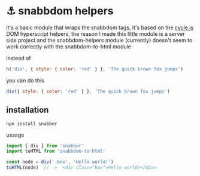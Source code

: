 # ⚓ snabbdom helpers

it's a basic module that wraps the snabbdom tags, it's based on the [cycle.js](https://cycle.js.org/) DOM hyperscript helpers, the reason I made this little module is a server side project and the snabbdom-helpers module (currently) doesn't seem to work correctly with the snabbdom-to-html module

instead of

```javascript
h('div', { style: { color: 'red' } }, 'The quick brown fox jumps')
```
you can do this
```javascript
div({ style: { color: 'red' } }, 'The quick brown fox jumps')
```

## installation
```
npm install snabber
```

ussage

``` javascript
import { div } from 'snabber'
import toHTML from 'snabbdom-to-html'

const node = div('.box', 'Hello world!')
toHTML(node)  // ->  <div class="box">Hello world!</div>
```
